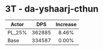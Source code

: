 # 3T - da-yshaarj-cthun
| Actor | DPS | Increase |
|---|:---:|:---:|
|PL_25%|362885|8.46%|
|Base|334587|0.00%|
